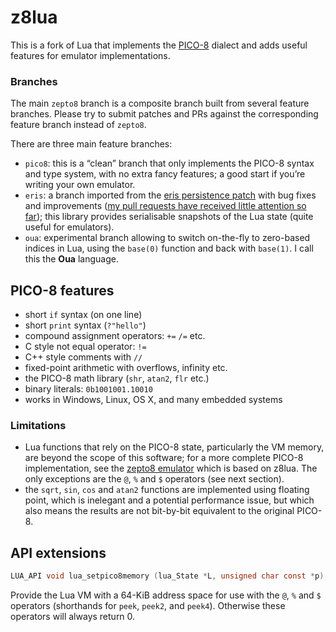 # z8lua

This is a fork of Lua that implements the [PICO-8](https://www.lexaloffle.com/pico-8.php)
dialect and adds useful features for emulator implementations.

### Branches

The main `zepto8` branch is a composite branch built from several feature branches. Please
try to submit patches and PRs against the corresponding feature branch instead of `zepto8`.

There are three main feature branches:

 - `pico8`: this is a “clean” branch that only implements the PICO-8 syntax and type system,
   with no extra fancy features; a good start if you’re writing your own emulator.
 - `eris`: a branch imported from the [eris persistence patch](https://github.com/fnuecke/eris)
   with bug fixes and improvements ([my pull requests have received little attention so
   far](https://github.com/fnuecke/eris/pulls)); this library provides serialisable snapshots
   of the Lua state (quite useful for emulators).
 - `oua`: experimental branch allowing to switch on-the-fly to zero-based indices in Lua, using
   the `base(0)` function and back with `base(1)`. I call this the **Oua** language.

## PICO-8 features

 - short `if` syntax (on one line)
 - short `print` syntax (`?"hello"`)
 - compound assignment operators: `+=` `/=` etc.
 - C style not equal operator: `!=`
 - C++ style comments with `//`
 - fixed-point arithmetic with overflows, infinity etc.
 - the PICO-8 math library (`shr`, `atan2`, `flr` etc.)
 - binary literals: `0b1001001.10010`
 - works in Windows, Linux, OS X, and many embedded systems

### Limitations

 - Lua functions that rely on the PICO-8 state, particularly the VM memory, are beyond the scope
   of this software; for a more complete PICO-8 implementation, see the [zepto8
   emulator](https://github.com/samhocevar/zepto8) which is based on z8lua. The only exceptions
   are the `@`, `%` and `$` operators (see next section).
 - the `sqrt`, `sin`, `cos` and `atan2` functions are implemented using floating point, which
   is inelegant and a potential performance issue, but which also means the results are not
   bit-by-bit equivalent to the original PICO-8.

## API extensions

```c
LUA_API void lua_setpico8memory (lua_State *L, unsigned char const *p);
```

Provide the Lua VM with a 64-KiB address space for use with the `@`, `%` and `$` operators
(shorthands for `peek`, `peek2`, and `peek4`). Otherwise these operators will always return 0.
